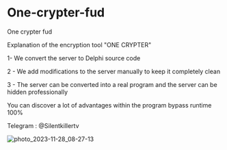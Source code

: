 # One-crypter-fud
One crypter fud

Explanation of the encryption tool "ONE CRYPTER"

1- We convert the server to Delphi source code

2 - We add modifications to the server manually to keep it completely clean

3 - The server can be converted into a real program and the server can be hidden professionally

You can discover a lot of advantages within the program
bypass runtime 100%

Telegram : @Silentkillertv





![photo_2023-11-28_08-27-13](https://github.com/SilentkillertvDeveloper/One-crypter-fud/assets/119045059/d2529c33-b90f-40f5-a860-a6cc392caddd)

